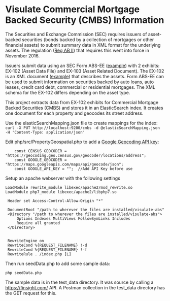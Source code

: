 # Visulate Commercial Mortgage Backed Security (CMBS) Information

The Securities and Exchange Commission (SEC) requires issuers of asset-backed securities (bonds backed by a collection of mortgages or other financial assets) to submit summary data in XML format for the underlying assets.  The regulation ([Reg AB II](https://www.sec.gov/oit/announcement/regabii-asset-level-requirements-compliance.html)) that requires this went into force in November 2016.

Issuers submit data using an SEC Form ABS-EE ([example](https://www.sec.gov/Archives/edgar/data/1710261/000153949717001241/0001539497-17-001241-index.htm)) with 2 exhibits: EX-102 (Asset Data File) and EX-103 (Asset Related Document).  The EX-102 is an XML document ([example](https://www.sec.gov/Archives/edgar/data/1005007/000153949717001241/exh_102.xml)) that describes the assets.  Form ABS-EE can be used to submit information on securities backed by auto loans, auto leases, credit card debt, commercial or residential mortgages.  The XML schema for the EX-102 differs depending on the asset type.

This project extracts data from EX-102 exhibits for Commercial Mortgage Backed Securities (CMBS) and stores it in an ElasticSearch index.  It creates one document for each property and geocodes its street address.

Use the elasticSearchMapping.json file to create mappings for the index:
`curl -X PUT http://localhost:9200/cmbs -d @elasticSearchMapping.json  -H 'Content-Type: application/json' `

Edit php/src/PropertyGeospatial.php to add a [Google Geocoding API key](https://developers.google.com/maps/documentation/geocoding/get-api-key):

```class PropertyGeospatial {
    const CENSUS_GEOCODER = "https://geocoding.geo.census.gov/geocoder/locations/address";
    const GOOGLE_GEOCODER = "https://maps.googleapis.com/maps/api/geocode/json";
    const GOOGLE_API_KEY = "";  //Add API Key before use
```

Setup an apache webserver with the following settings     

```LoadModule include_module libexec/apache2/mod_include.so
LoadModule rewrite_module libexec/apache2/mod_rewrite.so
LoadModule php7_module libexec/apache2/libphp7.so

 Header set Access-Control-Allow-Origin "*"

 DocumentRoot "/path to wherever the files are installed/visulate-abs"
 <Directory "/path to wherever the files are installed/visulate-abs">
     Options Indexes MultiViews FollowSymLinks Includes
     Require all granted
 </Directory>


 RewriteEngine on
 RewriteCond %{REQUEST_FILENAME} !-d
 RewriteCond %{REQUEST_FILENAME} !-f
 RewriteRule . /index.php [L]
 ```

Then run seedData.php to add some sample data:

```cd php/src
php seedData.php
```

The sample data is in the test_data directory.  It was source by calling a <https://finsight.com/> API.  A Postman collection in the test_data directory has the GET request for this.
